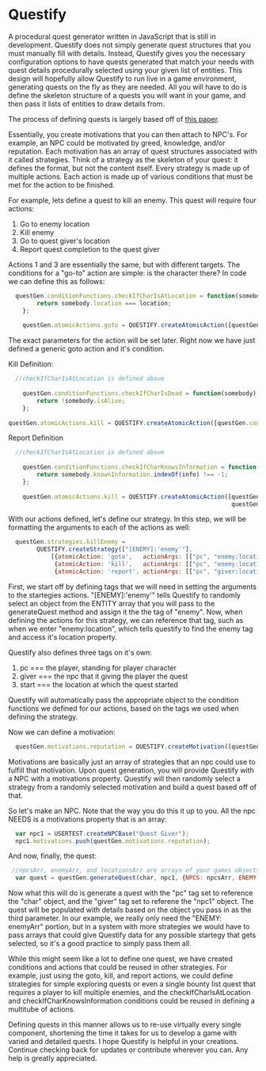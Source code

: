 # Questify
A procedural quest generator written in JavaScript that is still in development. Questify does not simply generate quest structures that you must manually fill with details. Instead, Questify gives you the necessary configuration options to have quests generated that match your needs with quest details procedurally selected using your given list of entities. This design will hopefully allow Questify to run live in a game environment, generating quests on the fly as they are needed. All you will have to do is define the skeleton structure of a quests you will want in your game, and then pass it lists of entities to draw details from.

The process of defining quests is largely based off of [this paper](https://larc.unt.edu/techreports/LARC-2011-02.pdf). 

Essentially, you create motivations that you can then attach to NPC's. For example, an NPC could be motivated by greed, knowledge, and/or reputation. Each motivation has an array of quest structures associated with it called strategies. Think of a strategy as the skeleton of your quest: it defines the format, but not the content itself. Every strategy is made up of multiple actions. Each action is made up of various conditions that must be met for the action to be finished.

For example, lets define a quest to kill an enemy. This quest will require four actions:

1. Go to enemy location
2. Kill enemy
3. Go to quest giver's location
4. Report quest completion to the quest giver

Actions 1 and 3 are essentially the same, but with different targets. The conditions for a "go-to" action are simple: is the character there? In code we can define this as follows:

````javascript
  questGen.conditionFunctions.checkIfCharIsAtLocation = function(somebody, location) {
		return somebody.location === location;
	};
	
	questGen.atomicActions.goto = QUESTIFY.createAtomicAction([questGen.conditionFunctions.checkIfCharIsAtLocation]);
````

The exact parameters for the action will be set later. Right now we have just defined a generic goto action and it's condition.

Kill Definition:

````javascript
  //checkIfCharIsAtLocation is defined above
  
	questGen.conditionFunctions.checkIfCharIsDead = function(somebody) {
		return !somebody.isAlive;
	};
	
questGen.atomicActions.kill = QUESTIFY.createAtomicAction([questGen.conditionFunctions.checkIfCharIsAtLocation,				                                			   					   questGen.conditionFunctions.checkIfCharIsDead]);
````

Report Definition

````javascript
  //checkIfCharIsAtLocation is defined above
  
	questGen.conditionFunctions.checkIfCharKnowsInformation = function(somebody, info) {
		return somebody.knownInformation.indexOf(info) !== -1;
	};
	
	questGen.atomicActions.kill = QUESTIFY.createAtomicAction([questGen.conditionFunctions.checkIfCharIsAtLocation,
                                                    		   questGen.conditionFunctions.checkIfCharKnowsInformation]);
````

With our actions defined, let's define our strategy. In this step, we will be formatting the arguments to each of the actions as well:

````javascript
  questGen.strategies.killEnemy =
		QUESTIFY.createStrategy(["[ENEMY]:'enemy'"],
			[{atomicAction: 'goto',   actionArgs: [["pc", "enemy:location"]]},
			 {atomicAction: 'kill',   actionArgs: [["pc", "enemy:location"], ["enemy"]]},
			 {atomicAction: 'report', actionArgs: [["pc", "giver:location"], ["giver", "enemy"]]}]);
````

First, we start off by defining tags that we will need in setting the arguments to the startegies actions. "[ENEMY]:'enemy'" tells Questify to randomly select an object from the ENTITY array that you will pass to the generateQuest method and assign it the the tag of "enemy". Now, when defining the actions for this strategy, we can reference that tag, such as when we enter "enemy:location", which tells questify to find the enemy tag and access it's location property. 

Questify also defines three tags on it's own:
1. pc === the player, standing for player character
2. giver === the npc that it giving the player the quest
3. start === the location at which the quest started

Questify will automatically pass the appropriate object to the condition functions we defined for our actions, based on the tags we used when defining the strategy.

Now we can define a motivation:

````javascript
  questGen.motivations.reputation = QUESTIFY.createMotivation([questGen.strategies.killEnemy]);
````

Motivations are basically just an array of strategies that an npc could use to fulfill that motivation. Upon quest generation, you will provide Questify with a NPC with a motivations property. Questify will then randomly select a strategy from a randomly selected motivation and build a quest based off of that.

So let's make an NPC. Note that the way you do this it up to you. All the npc NEEDS is a motivations property that is an array:

````javascript
  var npc1 = USERTEST.createNPCBase("Quest Giver");
  npc1.motivations.push(questGen.motivations.reputation);
````

And now, finally, the quest:

````javascript
 //npcsArr, enemyArr, and locationsArr are arrays of your games objects that you define
  var quest = questGen.generateQuest(char, npc1, {NPCS: npcsArr, ENEMY: enemyArr, LOC: locationsArr});
````

Now what this will do is generate a quest with the "pc" tag set to reference the "char" object, and the "giver" tag set to referene the "npc1" object. The quest will be populated with details based on the object you pass in as the third parameter. In our example, we really only need the "ENEMY: enemyArr" portion, but in a system with more strategies we would have to pass arrays that could give Questify data for any possible startegy that gets selected, so it's a good practice to simply pass them all.

While this might seem like a lot to define one quest, we have created conditions and actions that could be reused in other strategies. For example, just using the goto, kill, and report actions, we could define strategies for simple exploring quests or even a single bounty list quest that requires a player to kill multiple enemies, and the checkIfCharIsAtLocation and checkIfCharKnowsInformation conditions could be reused in defining a multitube of actions.

Defining quests in this manner allows us to re-use virtually every single component, shortening the time it takes for us to develop a game with varied and detailed quests. I hope Questify is helpful in your creations. Continue checking back for updates or contribute wherever you can. Any help is greatly appreciated.

